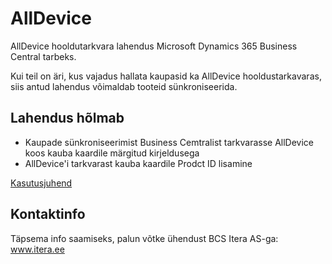 # AllDevice
AllDevice hooldutarkvara lahendus Microsoft Dynamics 365 Business Central tarbeks.
  
Kui teil on äri, kus vajadus hallata kaupasid ka AllDevice hooldustarkavaras, siis antud lahendus võimaldab tooteid sünkroniseerida.

## Lahendus hõlmab
* Kaupade sünkroniseerimist Business Cemtralist tarkvarasse AllDevice koos kauba kaardile märgitud kirjeldusega
* AllDevice'i tarkvarast kauba kaardile Prodct ID lisamine

[Kasutusjuhend](help.md)

## Kontaktinfo
Täpsema info saamiseks, palun võtke ühendust BCS Itera AS-ga:  
<a href="https://www.itera.ee/" target="_blank">www.itera.ee</a>

